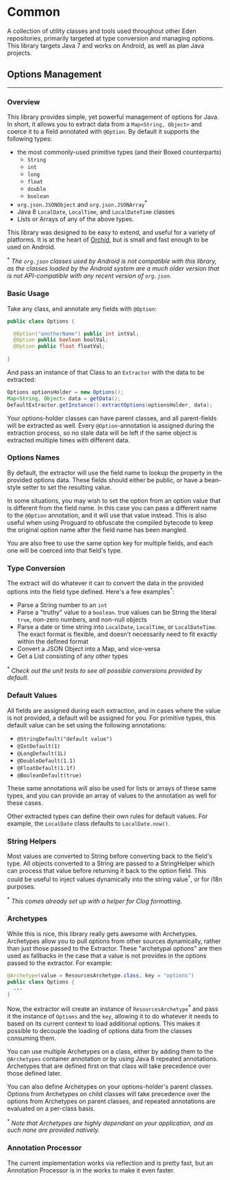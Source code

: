 # Common

A collection of utility classes and tools used throughout other Eden repositories, primarily targeted at type conversion
and managing options. This library targets Java 7 and works on Android, as well as plan Java projects.

## Options Management

---

### Overview

This library provides simple, yet powerful management of options for Java. In short, it allows you to extract data from 
a `Map<String, Object>` and coerce it to a field annotated with `@Option`. By default it supports the following types:

- the most commonly-used primitive types (and their Boxed counterparts)
    - `String`
    - `int`
    - `long`
    - `float`
    - `double`
    - `boolean`
- `org.json.JSONObject` and `org.json.JSONArray`<sup>*</sup>
- Java 8 `LocalDate`, `LocalTime`, and `LocalDateTime` classes
- Lists or Arrays of any of the above types.

This library was designed to be easy to extend, and useful for a variety of platforms. It is at the heart of 
[Orchid](https://orchid.netlify.com), but is small and fast enough to be used on Android. 

<sup>*</sup> _The `org.json` classes used by Android is not compatible with this library, as the classes loaded by the 
Android system are a much older version that is not API-compatible with any recent version of `org.json`._ 

### Basic Usage

Take any class, and annotate any fields with `@Option`:

```java
public class Options {

  @Option("anotherName") public int intVal;
  @Option public boolean boolVal;
  @Option public float floatVal;
  
}
```

And pass an instance of that Class to an `Extractor` with the data to be extracted:

```java
Options optionsHolder = new Options();
Map<String, Object> data = getData();
DefaultExtractor.getInstance().extractOptions(optionsHolder, data);
```

Your options-holder classes can have parent classes, and all parent-fields will be extracted as well. Every 
`@Option`-annotation is assigned during the extraction process, so no stale data will be left if the same object is 
extracted multiple times with different data.

### Options Names

By default, the extractor will use the field name to lookup the property in the provided options data. These fields 
should either be public, or have a bean-style setter to set the resulting value. 

In some situations, you may wish to set the option from an option value that is different from the field name. In this 
case you can pass a different name to the `@Option` annotation, and it will use that value instead. This is also useful
when using Proguard to obfuscate the compiled bytecode to keep the original option name after the field name has been 
mangled. 

You are also free to use the same option key for multiple fields, and each one will be coerced into that field's type.

### Type Conversion

The extract will do whatever it can to convert the data in the provided options into the field type defined. Here's a 
few examples<sup>*</sup>:

- Parse a String number to an `int`
- Parse a "truthy" value to a `boolean`. true values can be String the literal `true`, non-zero numbers, and non-null 
    objects
- Parse a date or time string into `LocalDate`, `LocalTime`, or `LocalDateTime`. The exact format is flexible, and 
    doesn't necessarily need to fit exactly within the defined format
- Convert a JSON Object into a Map, and vice-versa
- Get a List consisting of any other types

<sup>*</sup> _Check out the unit tests to see all possible conversions provided by default._

### Default Values

All fields are assigned during each extraction, and in cases where the value is not provided, a default will be assigned
for you. For primitive types, this default value can be set using the following annotations:

- `@StringDefault("default value")`
- `@IntDefault(1)`
- `@LongDefault(1L)`
- `@DoubleDefault(1.1)`
- `@FloatDefault(1.1f)`
- `@BooleanDefault(true)`

These same annotations will also be used for lists or arrays of these same types, and you can provide an array of values
to the annotation as well for these cases.

Other extracted types can define their own rules for default values. For example, the `LocalDate` class defaults to 
`LocalDate.now()`. 

### String Helpers

Most values are converted to String before converting back to the field's type. All objects converted to a String are
passed to a StringHelper which can process that value before returning it back to the option field. This could be useful
to inject values dynamically into the string value<sup>*</sup>, or for i18n purposes.

<sup>*</sup> _This comes already set up with a helper for Clog formatting._

### Archetypes

While this is nice, this library really gets awesome with Archetypes. Archetypes allow you to pull options from other 
sources dynamically, rather than just those passed to the Extractor. These "archetypal options" are then used as 
fallbacks in the case that a value is not provides in the options passed to the extractor. For example:

```java
@Archetype(value = ResourcesArchetype.class, key = "options")
public class Options {
  ...
}
```

Now, the extractor will create an instance of `ResourcesArchetype`<sup>*</sup> and pass it the instance of `Options` and 
the `key`, allowing it to do whatever it needs to based on its current context to load additional options. This makes it 
possible to decouple the loading of options data from the classes consuming them.

You can use multiple Archetypes on a class, either by adding them to the `@Archetypes` container annotation or by using
Java 8 repeated annotations. Archetypes that are defined first on that class will take precedence over those defined
later.

You can also define Archetypes on your options-holder's parent classes. Options from Archetypes on child classes will 
take precedence over the options from Archetypes on parent classes, and repeated annotations are evaluated on a 
per-class basis.

<sup>*</sup> _Note that Archetypes are highly dependant on your application, and as such none are provided natively._

### Annotation Processor

The current implementation works via reflection and is pretty fast, but an Annotation Processor is in the works to make
it even faster. 